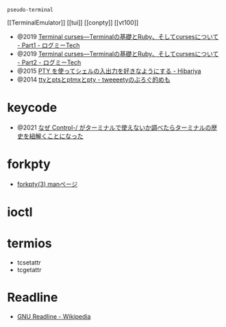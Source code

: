 `pseudo-terminal`

[[TerminalEmulator]] [[tui]] [[conpty]]
[[vt100]]

- @2019 [Terminal curses––Terminalの基礎とRuby、そしてcursesについて - Part1 - ログミーTech](https://logmi.jp/tech/articles/321318)
- @2019 [Terminal curses––Terminalの基礎とRuby、そしてcursesについて - Part2 - ログミーTech](https://logmi.jp/tech/articles/321327)
- @2015 [PTY を使ってシェルの入出力を好きなようにする - Hibariya](https://note.hibariya.org/articles/20150628/pty.html)
- @2014 [ttyとptsとptmxとpty - tweeeetyのぶろぐ的めも](https://www.tweeeety.blog/entry/2014/05/23/175129)

# keycode
- @2021 [なぜ Control-/ がターミナルで使えないか調べたらターミナルの歴史を紐解くことになった](https://zenn.dev/takc923/articles/d2ec1fcd4ea66f)

# forkpty
- [forkpty(3) manページ](https://nxmnpg.lemoda.net/ja/3/forkpty)

# ioctl

# termios
- tcsetattr
- tcgetattr

# Readline
- [GNU Readline - Wikipedia](https://en.wikipedia.org/wiki/GNU_Readline)


